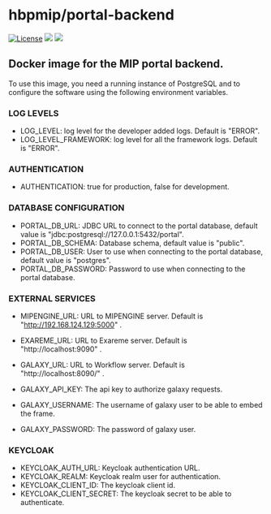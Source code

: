 # hbpmip/portal-backend

[![License](https://img.shields.io/badge/license-AGPL--3.0-blue.svg)](https://www.gnu.org/licenses/agpl-3.0.html) [![](https://images.microbadger.com/badges/version/hbpmip/portal-backend.svg)](https://hub.docker.com/r/hbpmip/portal-backend/tags/ "hbpmip/portal-backend image tags") [![](https://images.microbadger.com/badges/image/hbpmip/portal-backend.svg)](https://microbadger.com/#/images/hbpmip/portal-backend "hbpmip/portal-backend on microbadger")

## Docker image for the MIP portal backend.

To use this image, you need a running instance of PostgreSQL and to configure the software using the following environment variables.


### LOG LEVELS ###
* LOG_LEVEL: log level for the developer added logs. Default is "ERROR".
* LOG_LEVEL_FRAMEWORK: log level for all the framework logs. Default is "ERROR".


### AUTHENTICATION ###
* AUTHENTICATION: true for production, false for development.


### DATABASE CONFIGURATION ###
* PORTAL_DB_URL: JDBC URL to connect to the portal database, default value is "jdbc:postgresql://127.0.0.1:5432/portal".
* PORTAL_DB_SCHEMA: Database schema, default value is "public".
* PORTAL_DB_USER: User to use when connecting to the portal database, default value is "postgres".
* PORTAL_DB_PASSWORD: Password to use when connecting to the portal database.


### EXTERNAL SERVICES ###
* MIPENGINE_URL: URL to MIPENGINE server. Default is "http://192.168.124.129:5000" .

* EXAREME_URL: URL to Exareme server. Default is "http://localhost:9090" .

* GALAXY_URL: URL to Workflow server. Default is "http://localhost:8090/" .
* GALAXY_API_KEY: The api key to authorize galaxy requests.
* GALAXY_USERNAME: The username of galaxy user to be able to embed the frame.
* GALAXY_PASSWORD: The password of galaxy user.


### KEYCLOAK ###
* KEYCLOAK_AUTH_URL: Keycloak authentication URL.
* KEYCLOAK_REALM: Keycloak realm user for authentication.
* KEYCLOAK_CLIENT_ID: The keycloak client id.
* KEYCLOAK_CLIENT_SECRET: The keycloak secret to be able to authenticate.